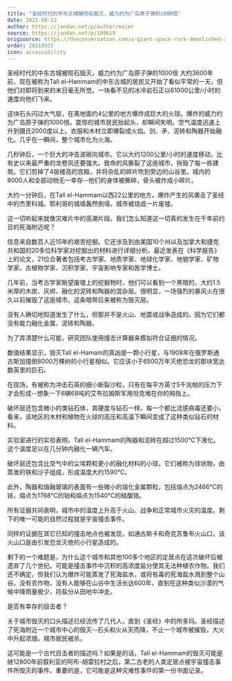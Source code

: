 ```yaml
---
title: "圣经时代的中东古城被陨石毁灭，威力约为广岛原子弹的1000倍"
date: 2021-09-22
author: https://jandan.net/p/author/majer
source: https://jandan.net/p/109619
origsource: https://theconversation.com/a-giant-space-rock-demolished-an-ancient-middle-eastern-city-and-everyone-in-it-possibly-inspiring-the-biblical-story-of-sodom-167678
order: 20210922
icon: accessibility
---
```


圣经时代的中东古城被陨石毁灭，威力约为广岛原子弹的1000倍
大约3600年前，现在被称为Tall el-Hammam的中东古城的居民又开始了看似平常的一天，但他们对即将到来的末日毫无所觉。一块看不见的冰冷岩石正以61000公里/小时的速度向他们飞来。

这块石头闪过大气层，在离地面约4公里的地方爆炸成巨大的火球。爆炸的威力约为广岛原子弹的1000倍。震惊的城市居民抬起头，却瞬间失明。空气温度迅速上升到摄氏2000度以上。衣服和木材立即爆裂成火焰。剑、矛、泥砖和陶器开始融化。几乎在一瞬间，整个城市化为火海。

几秒钟后，一个巨大的冲击波砸向城市。它以大约1200公里/小时的速度移动，比有史以来最严重的龙卷风还要强大。致命的风撕裂了这座城市，拆毁了每一栋建筑。它们剪掉了4层楼高的宫殿，并将杂乱的碎片吹到旁边的山谷里。城内的8000人和全部动物无一幸存--他们的身体被撕碎，骨头被炸成小碎片。

大约一分钟后，在Tall el-Hammam以西22公里的地方，爆炸产生的风袭击了圣经中的杰里科城。耶利哥的城墙轰然倒塌，城市被烧成一片废墟。

这一切听起来就像灾难片中的高潮片段。我们怎么知道这一切真的发生在千年前约旦的死海附近呢？

信息来自数百人近15年的艰苦挖掘。它还涉及到由美国10个州以及加拿大和捷克共和国的20多位科学家对挖掘出的材料进行详细分析。最近发表在《科学报告》上的论文，21位合著者包括考古学家、地质学家、地球化学家、地貌学家、矿物学家、古植物学家、沉积学家、宇宙影响专家和医学博士。

几年前，当考古学家眺望废墟上的挖掘物时，他们可以看到一个黑暗的、大约1.5米厚的木炭、灰烬、融化的泥砖和陶器的混杂层。很明显，一场强烈的暴风火在很久以前摧毁了这座城市。这条暗带后来被称为毁灭层。

没有人确切地知道发生了什么，但那并不是火山、地震或战争造成的。因为它们都没有能力融化金属、泥砖和陶器。

为了弄清楚什么可能，研究团队使用撞击计算器来模拟符合证据的情况。

数值结果显示，毁灭Tall el-Hamam的真凶是一颗小行星，与1908年在俄罗斯通古斯加撞倒8000万棵树的小行星相似。它应该小于6500万年灭绝恐龙的那块宽达数英里的巨石。

在现场，有被称为冲击石英的细小断裂沙粒，只有在每平方英寸5千兆帕的压力下才会形成--想象一下6辆68吨的艾布拉姆斯军用坦克堆在你的拇指上。

破坏层还包含微小的类钻石体，其硬度与钻石一样。每一个都比流感病毒还要小。看来，该地区的木材和植物在火球的高压和高温下瞬间变成了这种类似钻石的材料。

实验室进行的实验表明，Tall el-Hammam的陶器和泥砖在超过1500℃下液化。这个温度足以在几分钟内融化一辆汽车。

破坏层还包含比空气中的尘埃颗粒更小的融化材料的小球。它们被称为球状物，由蒸发的铁和沙子组成，形成温度大约1590℃。

此外，陶器和熔融玻璃的表面有一些微小的熔化金属颗粒，包括熔点为2466℃的铱，熔点为1768℃的铂和熔点为1540℃的硅酸锆。

所有证据共同表明，城市中的温度上升高于火山、战争和正常城市火灾的温度。剩下的唯一可能的自然过程就是宇宙撞击事件。

同样的证据在其它已知的撞击地点也被发现，如通古斯卡和奇克苏鲁布火山口，该火山口是由引发恐龙灭绝的小行星造成的。

剩下的一个难题是，为什么这个城市和其他100多个地区的定居点在这次破坏后被遗弃了几个世纪。可能是撞击事件中沉积的高浓度盐分使其无法种植农作物。我们还不确定，但我们认为爆炸可能蒸发了死海盐水，或将有毒的死海盐水溅到整个山谷。没有农作物，没有人能够在山谷中生活长达600年，直到在这种类似沙漠的气候中降雨量极少，将盐分从田地中冲走。

是否有幸存的目击者？

关于城市毁灭的口头描述已经流传了几代人，直到《圣经》中的所多玛。圣经描述了死海附近一个城市中心的毁灭--石头和火从天而降，不止一个城市被摧毁，大火中升起浓烟，城市居民被杀。

这可能是一个古代目击者的描述吗？如果是的话，Tall el-Hammam的毁灭可能是继12800年前叙利亚的阿布-胡雷拉村之后，第二古老的人类定居点被宇宙撞击事件所毁灭的事件。重要的是，它可能是这种灾难性事件的第一份书面记录。